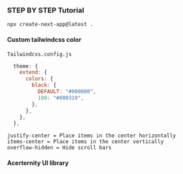 ### STEP BY STEP Tutorial
`npx create-next-app@latest .`

#### Custom tailwindcss color
`Tailwindcss.config.js`
```javascript
  theme: {
    extend: {
      colors: {
        black: {
          DEFAULT: "#000000",
          100: "#000319",
        },
      },
    },
  },
  ```

```
justify-center = Place items in the center horizontally
items-center = Place items in the center vertically
overflow-hidden = Hide scroll bars
```


#### Acerternity UI library


